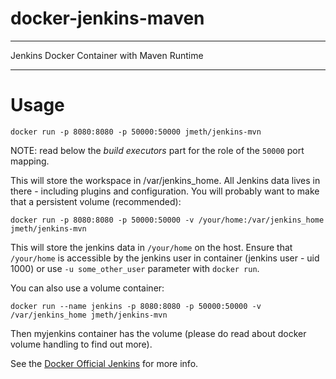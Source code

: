 # docker-jenkins-maven
---

Jenkins Docker Container with Maven Runtime

---

# Usage

```
docker run -p 8080:8080 -p 50000:50000 jmeth/jenkins-mvn
```

NOTE: read below the _build executors_ part for the role of the `50000` port mapping.

This will store the workspace in /var/jenkins_home. All Jenkins data lives in there - including plugins and configuration.
You will probably want to make that a persistent volume (recommended):

```
docker run -p 8080:8080 -p 50000:50000 -v /your/home:/var/jenkins_home jmeth/jenkins-mvn
```

This will store the jenkins data in `/your/home` on the host.
Ensure that `/your/home` is accessible by the jenkins user in container (jenkins user - uid 1000) or use `-u some_other_user` parameter with `docker run`.


You can also use a volume container:

```
docker run --name jenkins -p 8080:8080 -p 50000:50000 -v /var/jenkins_home jmeth/jenkins-mvn
```

Then myjenkins container has the volume (please do read about docker volume handling to find out more).

See the [Docker Official Jenkins](https://hub.docker.com/_/jenkins/) for more info.
